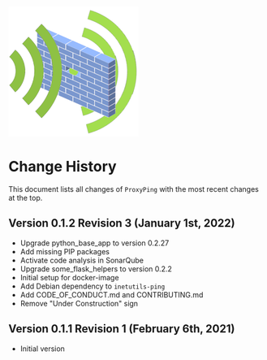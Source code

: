 ![ProxyPingLogo](doc/proxy_ping_logo_256x256.png)

# Change History 

This document lists all changes of `ProxyPing` with the most recent changes at the top.

## Version 0.1.2 Revision 3 (January 1st, 2022)

* Upgrade python_base_app to version 0.2.27
* Add missing PIP packages
* Activate code analysis in SonarQube
* Upgrade some_flask_helpers to version 0.2.2
* Initial setup for docker-image 
* Add Debian dependency to `inetutils-ping`
* Add CODE_OF_CONDUCT.md and CONTRIBUTING.md
* Remove "Under Construction" sign

## Version 0.1.1 Revision 1 (February 6th, 2021)

*   Initial version

